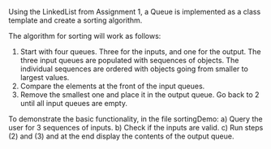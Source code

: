 Using the LinkedList from Assignment 1, a Queue is implemented as a class template and create a sorting algorithm. 

The algorithm for sorting will work as follows:
1. Start with four queues. Three for the inputs, and one for the output. The three input
queues are populated with sequences of objects. The individual sequences are ordered
with objects going from smaller to largest values.
2. Compare the elements at the front of the input queues.
3. Remove the smallest one and place it in the output queue. Go back to 2 until all input
queues are empty.

To demonstrate the basic functionality, in the file sortingDemo:
a) Query the user for 3 sequences of inputs.
b) Check if the inputs are valid.
c) Run steps (2) and (3) and at the end display the contents of the output queue.
